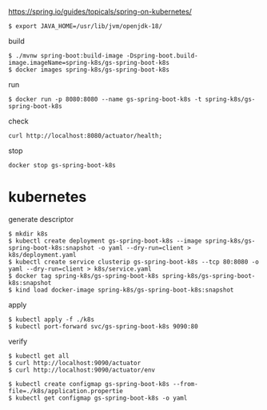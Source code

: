 https://spring.io/guides/topicals/spring-on-kubernetes/



```
$ export JAVA_HOME=/usr/lib/jvm/openjdk-18/
```

build
```
$ ./mvnw spring-boot:build-image -Dspring-boot.build-image.imageName=spring-k8s/gs-spring-boot-k8s
$ docker images spring-k8s/gs-spring-boot-k8s
```

run
```
$ docker run -p 8080:8080 --name gs-spring-boot-k8s -t spring-k8s/gs-spring-boot-k8s
```

check
```
curl http://localhost:8080/actuator/health;
```

stop 
```
docker stop gs-spring-boot-k8s
```


# kubernetes

generate descriptor
```
$ mkdir k8s
$ kubectl create deployment gs-spring-boot-k8s --image spring-k8s/gs-spring-boot-k8s:snapshot -o yaml --dry-run=client > k8s/deployment.yaml
$ kubectl create service clusterip gs-spring-boot-k8s --tcp 80:8080 -o yaml --dry-run=client > k8s/service.yaml
$ docker tag spring-k8s/gs-spring-boot-k8s spring-k8s/gs-spring-boot-k8s:snapshot
$ kind load docker-image spring-k8s/gs-spring-boot-k8s:snapshot
```

apply
```
$ kubectl apply -f ./k8s
$ kubectl port-forward svc/gs-spring-boot-k8s 9090:80
```

verify
```
$ kubectl get all
$ curl http://localhost:9090/actuator
$ curl http://localhost:9090/actuator/env
```


```
$ kubectl create configmap gs-spring-boot-k8s --from-file=./k8s/application.propertie
$ kubectl get configmap gs-spring-boot-k8s -o yaml
```

